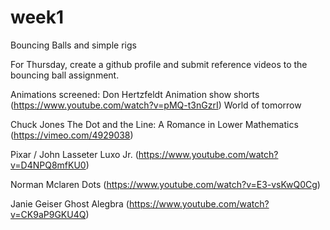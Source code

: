 # week1
Bouncing Balls and simple rigs

For Thursday, create a github profile and submit reference videos to the bouncing ball assignment.

Animations screened:
Don Hertzfeldt
  Animation show shorts
  (https://www.youtube.com/watch?v=pMQ-t3nGzrI)
  World of tomorrow

Chuck Jones
 The Dot and the Line: A Romance in Lower Mathematics
 (https://vimeo.com/4929038)
 
Pixar / John Lasseter
 Luxo Jr.
 (https://www.youtube.com/watch?v=D4NPQ8mfKU0)
 
Norman Mclaren
  Dots
  (https://www.youtube.com/watch?v=E3-vsKwQ0Cg)
  
Janie Geiser
  Ghost Alegbra
  (https://www.youtube.com/watch?v=CK9aP9GKU4Q)
 
